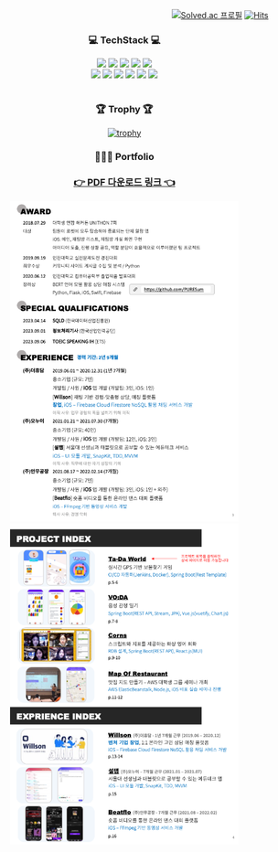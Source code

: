 <div align="right">

[![Solved.ac
  프로필](http://mazassumnida.wtf/api/mini/generate_badge?boj=jaehui327)](https://solved.ac/jaehui327) [![Hits](https://hits.seeyoufarm.com/api/count/incr/badge.svg?url=https%3A%2F%2Fgithub.com%2Fjaehui327&count_bg=%2379C83D&title_bg=%23555555&icon=&icon_color=%23E7E7E7&title=hits&edge_flat=false)](https://hits.seeyoufarm.com)

<div align="center">
  
  ### 💻 TechStack 💻

  <div>
    <img src="https://img.shields.io/badge/Spring-6DB33F?style=for-the-badge&logo=Spring&logoColor=white"/>
    <img src="https://img.shields.io/badge/SpringBoot-6DB33F?style=for-the-badge&logo=SpringBoot&logoColor=white"/>
    <img src="https://img.shields.io/badge/MySQL-4479A1?style=for-the-badge&logo=MySQL&logoColor=white"/>
    <img src="https://img.shields.io/badge/MariaDB-003545?style=for-the-badge&logo=MariaDB&logoColor=white"/>
    <img src="https://img.shields.io/badge/Git-F05032?style=for-the-badge&logo=Git&logoColor=white"/>
  </div>
  <div>
    <img src="https://img.shields.io/badge/Vue.js-4FC08D?style=for-the-badge&logo=vue.js&logoColor=white"/>
    <img src="https://img.shields.io/badge/Python-3776AB?style=for-the-badge&logo=Python&logoColor=white"/>
    <img src="https://img.shields.io/badge/iOS-000000?style=for-the-badge&logo=iOS&logoColor=white">
    <img src="https://img.shields.io/badge/Swift-F05138?style=for-the-badge&logo=Swift&logoColor=white">
    <img src="https://img.shields.io/badge/aws-232F3E?style=for-the-badge&logo=Amazon AWS&logoColor=white">
    <img src="https://img.shields.io/badge/Firebase-FFCA28?style=for-the-badge&logo=Firebase&logoColor=white"/>
  </div>
  
  <br>

### 🏆 Trophy 🏆

[![trophy](https://github-profile-trophy.vercel.app/?username=jaehui327&column=9&theme=juicyfresh)](https://github.com/ryo-ma/github-profile-trophy)

### 👩🏻‍💻 Portfolio

  <h3 align="center"><a href="https://drive.google.com/file/d/1ZeESx83d7l0jSANo3AdLTz7F0JCtWaTs/view?usp=sharing">👉 PDF 다운로드 링크 👈</a></h3>

<img src="./img/3.png" width="400"> <img src="./img/4.png" width="400">

</div>

<!--
**jaehui327/jaehui327** is a ✨ _special_ ✨ repository because its `README.md` (this file) appears on your GitHub profile.

Here are some ideas to get you started:

- 🔭 I’m currently working on ...
- 🌱 I’m currently learning ...
- 👯 I’m looking to collaborate on ...
- 🤔 I’m looking for help with ...
- 💬 Ask me about ...
- 📫 How to reach me: ...
- 😄 Pronouns: ...
- ⚡ Fun fact: ...
-->
